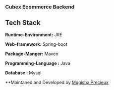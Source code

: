 ### Cubex Ecommerce Backend

## Tech Stack

**Runtime-Environment:** JRE

**Web-framework:** Spring-boot

**Package-Manger:** Maven

**Programming-Language :** Java

**Database :** Mysql


**Maintaned and Developed by [Mugisha Precieux](https://github.com/mugishap)